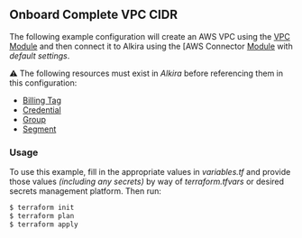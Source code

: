 ## Onboard Complete VPC CIDR
The following example configuration will create an AWS VPC using the [VPC Module](https://registry.terraform.io/modules/terraform-aws-modules/vpc/aws/latest) and then connect it to Alkira using the [AWS Connector [Module](https://registry.terraform.io/modules/alkiranet/connector-aws/alkira/latest) with _default settings_.

:warning: The following resources must exist in _Alkira_ before referencing them in this configuration:
- [Billing Tag](https://registry.terraform.io/providers/alkiranet/alkira/latest/docs/resources/billing_tag)
- [Credential](https://registry.terraform.io/providers/alkiranet/alkira/latest/docs/resources/credential_aws_vpc)
- [Group](https://registry.terraform.io/providers/alkiranet/alkira/latest/docs/resources/group)
- [Segment](https://registry.terraform.io/providers/alkiranet/alkira/latest/docs/resources/segment)

### Usage
To use this example, fill in the appropriate values in _variables.tf_ and provide those values _(including any secrets)_ by way of _terraform.tfvars_ or desired secrets management platform. Then run:

```bash
$ terraform init
$ terraform plan
$ terraform apply
```